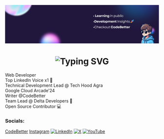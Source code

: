 <a href="https://www.linkedin.com/in/iarmaanx/">
  <img src="images/banner.png" alt="MasterHead" height="=50">
</a>

<div align="center"> 
    <h1> 
        <img src="https://readme-typing-svg.herokuapp.com?font=Jetbrains+mono&size=25&duration=3200&color=4FC3F7&center=true&vCenter=true&width=450&lines=Hey..+I'm+Armaan+Singh;Welcome+to+my+Github+profile!;Passionate+about+Coding!;Exploring+new+technologies!;Let's+code+together!" alt="Typing SVG"/> 
    </h1>
</div>

Web Developer <br>
Top LinkedIn Voice x1 🌟 <br> 
Technical Development Lead @ Tech Hood Agra <br>
Google Cloud Arcade'24 <br>
Writer @CodeBetter <br>
Team Lead @ Delta Developers 🚀 <br>
Open Source Contributor 💻<br>



### Socials:
<a href="https://code-better.hashnode.dev/">CodeBetter</a>
<a href="https://www.linkedin.com/in/iarmaanx/">Instagram</a>
[![LinkedIn](https://img.shields.io/badge/LinkedIn-%230077B5.svg?logo=linkedin&logoColor=white)](https://linkedin.com/in/iarmaanx) 
[![X](https://img.shields.io/badge/X-black.svg?logo=X&logoColor=white)](https://x.com/iarmaanx) 
[![YouTube](https://img.shields.io/badge/YouTube-%23FF0000.svg?logo=YouTube&logoColor=white)](https://youtube.com/@codebetteryt) 





